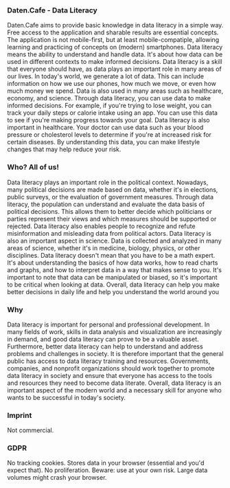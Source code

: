 <!-- -->


### Daten.Cafe - Data Literacy

Daten.Cafe aims to provide basic knowledge in data literacy in a simple way. Free access to the application and sharable results are essential concepts. The application is not mobile-first, but at least mobile-compatiple, allowing learning and practicing of concepts on (modern) smartphones. Data literacy means the ability to understand and handle data. It's about how data can be used in different contexts to make informed decisions. Data literacy is a skill that everyone should have, as data plays an important role in many areas of our lives. In today's world, we generate a lot of data. This can include information on how we use our phones, how much we move, or even how much money we spend. Data is also used in many areas such as healthcare, economy, and science. Through data literacy, you can use data to make informed decisions. For example, if you're trying to lose weight, you can track your daily steps or calorie intake using an app. You can use this data to see if you're making progress towards your goal. Data literacy is also important in healthcare. Your doctor can use data such as your blood pressure or cholesterol levels to determine if you're at increased risk for certain diseases. By understanding this data, you can make lifestyle changes that may help reduce your risk.




### Who? All of us!

Data literacy plays an important role in the political context. Nowadays, many political decisions are made based on data, whether it's in elections, public surveys, or the evaluation of government measures. Through data literacy, the population can understand and evaluate the data basis of political decisions. This allows them to better decide which politicians or parties represent their views and which measures should be supported or rejected. Data literacy also enables people to recognize and refute misinformation and misleading data from political actors. Data literacy is also an important aspect in science. Data is collected and analyzed in many areas of science, whether it's in medicine, biology, physics, or other disciplines. Data literacy doesn't mean that you have to be a math expert. It's about understanding the basics of how data works, how to read charts and graphs, and how to interpret data in a way that makes sense to you. It's important to note that data can be manipulated or biased, so it's important to be critical when looking at data. Overall, data literacy can help you make better decisions in daily life and help you understand the world around you




### Why

Data literacy is important for personal and professional development. In many fields of work, skills in data analysis and visualization are increasingly in demand, and good data literacy can prove to be a valuable asset. Furthermore, better data literacy can help to understand and address problems and challenges in society. It is therefore important that the general public has access to data literacy training and resources. Governments, companies, and nonprofit organizations should work together to promote data literacy in society and ensure that everyone has access to the tools and resources they need to become data literate. Overall, data literacy is an important aspect of the modern world and a necessary skill for anyone who wants to be successful in today's society.




### Imprint

Not commercial.




### GDPR

No tracking cookies. Stores data in your browser (essential and you'd expect that). No proliferation. Beware: use at your own risk. Large data volumes might crash your browser.



